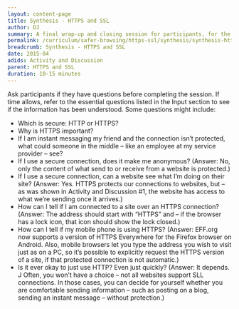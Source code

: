 ```yaml
---
layout: content-page
title: Synthesis - HTTPS and SSL
author: DJ
summary: A final wrap-up and closing session for participants, for the Safer Browsing - HTTPS and SSL module.
permalink: /curriculum/safer-browsing/https-ssl/synthesis/synthesis-https-ssl
breadcrumb: Synthesis - HTTPS and SSL
date: 2015-04
adids: Activity and Discussion
parent: HTTPS and SSL
duration: 10-15 minutes
---
```


Ask participants if they have questions before completing the session. If time allows, refer to the essential questions listed in the Input section to see if the information has been understood. Some questions might include:

- Which is secure: HTTP or HTTPS?
- Why is HTTPS important?
- If I am instant messaging my friend and the connection isn’t protected, what could someone in the middle – like an employee at my service provider – see?
- If I use a secure connection, does it make me anonymous? (Answer: No, only the content of what send to or receive from a website is protected.)
- If I use a secure connection, can a website see what I’m doing on their site? (Answer: Yes. HTTPS protects our connections to websites, but – as was shown in Activity and Discussion #1, the website has access to what we’re sending once it arrives.)
- How can I tell if I am connected to a site over an HTTPS connection? (Answer: The address should start with “HTTPS” and – if the browser has a lock icon, that icon should show the lock closed.)
- How can I tell if my mobile phone is using HTTPS? (Answer: EFF.org now supports a version of HTTPS Everywhere for the Firefox browser on Android. Also, mobile browsers let you type the address you wish to visit just as on a PC, so it’s possible to explicitly request the HTTPS version of a site, if that protected connection is not automatic.)
- Is it ever okay to just use HTTP? Even just quickly? (Answer: It depends. J Often, you won’t have a choice – not all websites support SLL connections. In those cases, you can decide for yourself whether you are comfortable sending information – such as posting on a blog, sending an instant message – without protection.)
